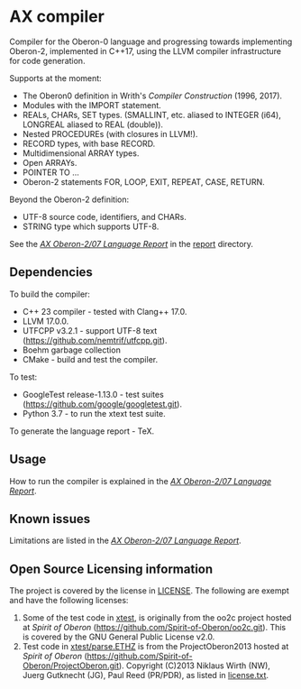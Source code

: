 # AX compiler

Compiler for the Oberon-0 language and progressing towards implementing Oberon-2, implemented in C++17, using the LLVM compiler infrastructure for code generation.

Supports at the moment:

- The Oberon0 definition in Writh's _Compiler Construction_ (1996, 2017).
- Modules with the IMPORT statement.
- REALs, CHARs, SET types. (SMALLINT, etc. aliased to INTEGER (i64), LONGREAL aliased to REAL (double)).
- Nested PROCEDUREs (with closures in LLVM!).
- RECORD types, with base RECORD.
- Multidimensional ARRAY types.
- Open ARRAYs.
- POINTER TO ...
- Oberon-2 statements FOR, LOOP, EXIT, REPEAT, CASE, RETURN.

Beyond the Oberon-2 definition:

- UTF-8 source code, identifiers, and CHARs.
- STRING type which supports UTF-8.

See the [_AX Oberon-2/07 Language Report_](report/report.tex) in the [report](report) directory.

## Dependencies

To build the compiler:

- C++ 23 compiler - tested with Clang++ 17.0.
- LLVM 17.0.0.
- UTFCPP v3.2.1 - support UTF-8 text (https://github.com/nemtrif/utfcpp.git).
- Boehm garbage collection
- CMake - build and test the compiler.

To test:

- GoogleTest release-1.13.0 - test suites (https://github.com/google/googletest.git).
- Python 3.7 - to run the xtext test suite.

To generate the language report - TeX.

## Usage

How to run the compiler is explained in the [_AX Oberon-2/07 Language Report_](report/report.tex).

## Known issues

Limitations are listed in the [_AX Oberon-2/07 Language Report_](report/report.tex).

## Open Source Licensing information

The project is covered by the license in [LICENSE](LICENSE). The following are exempt and have the following licenses:

1. Some of the test code in [xtest](xtest), is originally from the oo2c project hosted at _Spirit of Oberon_ (https://github.com/Spirit-of-Oberon/oo2c.git). This is covered by the GNU General Public License v2.0.
2. Test code in [xtest/parse.ETHZ](xtest/parse.ETHZ) is from the ProjectOberon2013 hosted at _Spirit of Oberon_ (https://github.com/Spirit-of-Oberon/ProjectOberon.git). Copyright (C)2013 Niklaus Wirth (NW), Juerg Gutknecht (JG), Paul
Reed (PR/PDR), as listed in [license.txt](https://github.com/Spirit-of-Oberon/ProjectOberon2013/blob/master/license.txt).